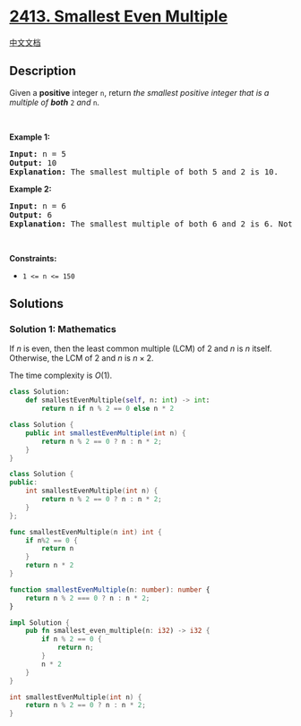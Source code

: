 # [2413. Smallest Even Multiple](https://leetcode.com/problems/smallest-even-multiple)

[中文文档](/solution/2400-2499/2413.Smallest%20Even%20Multiple/README.md)

<!-- tags:Math,Number Theory -->

## Description

Given a <strong>positive</strong> integer <code>n</code>, return <em>the smallest positive integer that is a multiple of <strong>both</strong> </em><code>2</code><em> and </em><code>n</code>.

<p>&nbsp;</p>
<p><strong class="example">Example 1:</strong></p>

<pre>
<strong>Input:</strong> n = 5
<strong>Output:</strong> 10
<strong>Explanation:</strong> The smallest multiple of both 5 and 2 is 10.
</pre>

<p><strong class="example">Example 2:</strong></p>

<pre>
<strong>Input:</strong> n = 6
<strong>Output:</strong> 6
<strong>Explanation:</strong> The smallest multiple of both 6 and 2 is 6. Note that a number is a multiple of itself.
</pre>

<p>&nbsp;</p>
<p><strong>Constraints:</strong></p>

<ul>
	<li><code>1 &lt;= n &lt;= 150</code></li>
</ul>

## Solutions

### Solution 1: Mathematics

If $n$ is even, then the least common multiple (LCM) of $2$ and $n$ is $n$ itself. Otherwise, the LCM of $2$ and $n$ is $n \times 2$.

The time complexity is $O(1)$.

<!-- tabs:start -->

```python
class Solution:
    def smallestEvenMultiple(self, n: int) -> int:
        return n if n % 2 == 0 else n * 2
```

```java
class Solution {
    public int smallestEvenMultiple(int n) {
        return n % 2 == 0 ? n : n * 2;
    }
}
```

```cpp
class Solution {
public:
    int smallestEvenMultiple(int n) {
        return n % 2 == 0 ? n : n * 2;
    }
};
```

```go
func smallestEvenMultiple(n int) int {
	if n%2 == 0 {
		return n
	}
	return n * 2
}
```

```ts
function smallestEvenMultiple(n: number): number {
    return n % 2 === 0 ? n : n * 2;
}
```

```rust
impl Solution {
    pub fn smallest_even_multiple(n: i32) -> i32 {
        if n % 2 == 0 {
            return n;
        }
        n * 2
    }
}
```

```c
int smallestEvenMultiple(int n) {
    return n % 2 == 0 ? n : n * 2;
}
```

<!-- tabs:end -->

<!-- end -->
